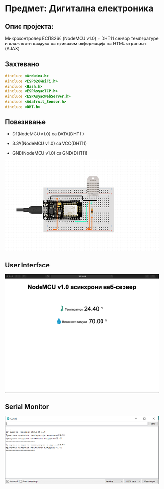 # Предмет: Дигитална електроника

## Опис пројекта: 

Микроконтролер ЕСП8266 (NodeMCU v1.0) + DHT11 сензор температуре и влажности ваздуха са 
приказом информација на HTML страници (AJAX).

## Захтевано 

```c
#include <Arduino.h>
#include <ESP8266WiFi.h>
#include <Hash.h>
#include <ESPAsyncTCP.h>
#include <ESPAsyncWebServer.h>
#include <Adafruit_Sensor.h>
#include <DHT.h>
```
## Повезивање

* D1(NodeMCU v1.0)  са  DATA(DHT11) 

* 3.3V(NodeMCU v1.0) са VCC(DHT11) 

* GND(NodeMCU v1.0) са GND(DHT11) 

![shema](/img/shema.png)

## User Interface

![UI](/img/UserInterface.png)

## Serial Monitor

![SM](/img/SerialMonitor.png)
